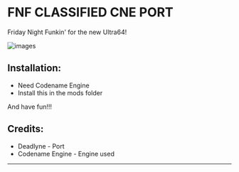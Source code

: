 # FNF CLASSIFIED CNE PORT
Friday Night Funkin' for the new Ultra64!

![images](https://images.gamebanana.com/img/ss/mods/63faadd94be4b.jpg)

## Installation:
- Need Codename Engine
- Install this in the mods folder

And have fun!!! 

## Credits:
* Deadlyne - Port
* Codename Engine - Engine used
_____________________________________